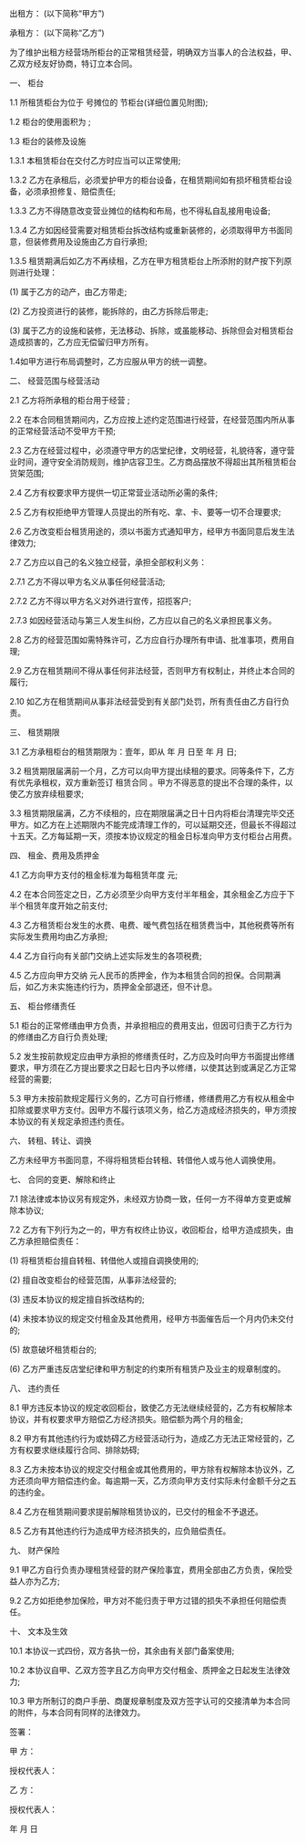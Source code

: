 
 


出租方： (以下简称“甲方”)


承租方： (以下简称“乙方”)


为了维护出租方经营场所柜台的正常租赁经营，明确双方当事人的合法权益，甲、乙双方经友好协商，特订立本合同。


一、 柜台


1.1 所租赁柜台为位于 号摊位的 节柜台(详细位置见附图);


1.2 柜台的使用面积为 ;


1.3 柜台的装修及设施


1.3.1 本租赁柜台在交付乙方时应当可以正常使用;


1.3.2 乙方在承租后，必须爱护甲方的柜台设备，在租赁期间如有损坏租赁柜台设备，必须承担修复、赔偿责任;


1.3.3 乙方不得随意改变营业摊位的结构和布局，也不得私自乱接用电设备;


1.3.4 乙方如因经营需要对租赁柜台拆改结构或重新装修的，必须取得甲方书面同意，但装修费用及设施由乙方自行承担;


1.3.5 租赁期满后如乙方不再续租，乙方在甲方租赁柜台上所添附的财产按下列原则进行处理：


(1) 属于乙方的动产，由乙方带走;


(2) 乙方投资进行的装修，能拆除的，由乙方拆除后带走;


(3) 属于乙方的设施和装修，无法移动、拆除，或虽能移动、拆除但会对租赁柜台造成损害的，乙方应无偿留归甲方所有。


1.4如甲方进行布局调整时，乙方应服从甲方的统一调整。


二、 经营范围与经营活动


2.1 乙方将所承租的柜台用于经营 ;


2.2 在本合同租赁期间内，乙方应按上述约定范围进行经营，在经营范围内所从事的正常经营活动不受甲方干预;


2.3 乙方在经营过程中，必须遵守甲方的店堂纪律，文明经营，礼貌待客，遵守营业时间，遵守安全消防规则，维护店容卫生。乙方商品摆放不得超出其所租赁柜台货架范围;


2.4 乙方有权要求甲方提供一切正常营业活动所必需的条件;


2.5 乙方有权拒绝甲方管理人员提出的所有吃、拿、卡、要等一切不合理要求;


2.6 乙方改变柜台租赁用途的，须以书面方式通知甲方，经甲方书面同意后发生法律效力;


2.7 乙方应以自己的名义独立经营，承担全部权利义务：


2.7.1 乙方不得以甲方名义从事任何经营活动;


2.7.2 乙方不得以甲方名义对外进行宣传，招揽客户;


2.7.3 如因经营活动与第三人发生纠纷，乙方应以自己的名义承担民事义务。


2.8 乙方的经营范围如需特殊许可，乙方应自行办理所有申请、批准事项，费用自理;


2.9 乙方在租赁期间不得从事任何非法经营，否则甲方有权制止，并终止本合同的履行;


2.10 如乙方在租赁期间从事非法经营受到有关部门处罚，所有责任由乙方自行负责。


三、 租赁期限


3.1 乙方承租柜台的租赁期限为：壹年，即从 年 月 日至 年 月 日;


3.2 租赁期限届满前一个月，乙方可以向甲方提出续租的要求。同等条件下，乙方有优先承租权，双方重新签订
租赁合同
。甲方不得恶意的提出不合理的条件，以使乙方放弃续租要求;


3.3 租赁期限届满，乙方不续租的，应在期限届满之日十日内将柜台清理完毕交还甲方。如乙方在上述期限内不能完成清理工作的，可以延期交还，但最长不得超过十五天。乙方每延期一天，须按本协议规定的租金日标准向甲方支付柜台占用费。


四、 租金、费用及质押金


4.1 乙方向甲方支付的租金标准为每租赁年度 元;


4.2 在本合同签定之日，乙方必须至少向甲方支付半年租金，其余租金乙方应于下半个租赁年度开始之前支付;


4.3 乙方租赁柜台发生的水费、电费、暧气费包括在租赁费当中，其他税费等所有实际发生费用均由乙方承担;


4.4 乙方自行向有关部门交纳上述实际发生的各项税费;


4.5 乙方应向甲方交纳 元人民币的质押金，作为本租赁合同的担保。合同期满后，如乙方未实施违约行为，质押金全部退还，但不计息。


五、 柜台修缮责任


5.1 柜台的正常修缮由甲方负责，并承担相应的费用支出，但因可归责于乙方行为的修缮由乙方自行负责处理;


5.2 发生按前款规定应由甲方承担的修缮责任时，乙方应及时向甲方书面提出修缮要求，甲方须在乙方提出要求之日起七日内予以修缮，以使其达到或满足乙方正常经营的需要;


5.3 甲方未按前款规定履行义务的，乙方可自行修缮，修缮费用乙方有权从租金中扣除或要求甲方支付。因甲方不履行该项义务，给乙方造成经济损失的，甲方须按本协议的有关规定承担违约责任。


六、 转租、转让、调换


乙方未经甲方书面同意，不得将租赁柜台转租、转借他人或与他人调换使用。


七、 合同的变更、解除和终止


7.1 除法律或本协议另有规定外，未经双方协商一致，任何一方不得单方变更或解除本协议;


7.2 乙方有下列行为之一的，甲方有权终止协议，收回柜台，给甲方造成损失，由乙方承担赔偿责任：


(1) 将租赁柜台擅自转租、转借他人或擅自调换使用的;


(2) 擅自改变柜台的经营范围，从事非法经营的;


(3) 违反本协议的规定擅自拆改结构的;


(4) 未按本协议的规定交付租金及其他费用，经甲方书面催告后一个月内仍未交付的;


(5) 故意破坏租赁柜台的;


(6) 乙方严重违反店堂纪律和甲方制定的约束所有租赁户及业主的规章制度的。


八、 违约责任


8.1 甲方违反本协议的规定收回柜台，致使乙方无法继续经营的，乙方有权解除本协议，并有权要求甲方赔偿乙方经济损失。赔偿额为两个月的租金;


8.2 甲方有其他违约行为或妨碍乙方经营活动行为，造成乙方无法正常经营的，乙方有权要求继续履行合同、排除妨碍;


8.3 乙方未按本协议的规定交付租金或其他费用的，甲方除有权解除本协议外，乙方还须向甲方赔偿违约金。每逾期一天，乙方须向甲方支付实际未付金额千分之五的违约金。


8.4 乙方在租赁期间要求提前解除租赁协议的，已交付的租金不予退还。


8.5 乙方有其他违约行为造成甲方经济损失的，应负赔偿责任。


九、 财产保险


9.1 甲乙方自行负责办理租赁经营的财产保险事宜，费用全部由乙方负责，保险受益人亦为乙方;


9.2 乙方如拒绝参加保险，甲方对不能归责于甲方过错的损失不承担任何赔偿责任。


十、 文本及生效


10.1 本协议一式四份，双方各执一份，其余由有关部门备案使用;


10.2 本协议自甲、乙双方签字且乙方向甲方交付租金、质押金之日起发生法律效力;


10.3 甲方所制订的商户手册、商厦规章制度及双方签字认可的交接清单为本合同的附件，与本合同有同样的法律效力。


签署：


甲 方：


授权代表人：


乙 方：


授权代表人：


年 月 日
 


 

 
 
 
 
 
  


  
 

  


  


  
 
 
 
 


